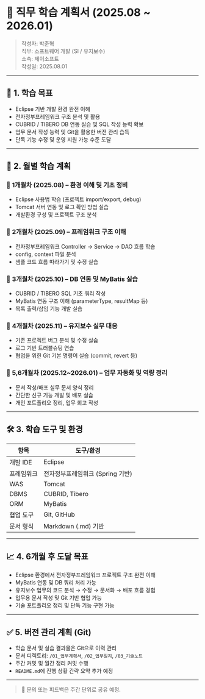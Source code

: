 # 📘 직무 학습 계획서 (2025.08 ~ 2026.01)

> 작성자: 박준혁  
> 직무: 소프트웨어 개발 (SI / 유지보수)  
> 소속: 제이소프트  
> 작성일: 2025.08.01

---

## 🎯 1. 학습 목표

- Eclipse 기반 개발 환경 완전 이해
- 전자정부프레임워크 구조 분석 및 활용
- CUBRID / TIBERO DB 연동 실습 및 SQL 작성 능력 확보
- 업무 문서 작성 능력 및 Git을 활용한 버전 관리 습득
- 단독 기능 수정 및 운영 지원 가능 수준 도달

---

## 🧭 2. 월별 학습 계획

### 📅 **1개월차 (2025.08)** – 환경 이해 및 기초 정비
- Eclipse 사용법 학습 (프로젝트 import/export, debug)
- Tomcat 서버 연동 및 로그 확인 방법 실습
- 개발환경 구성 및 프로젝트 구조 분석

### 📅 **2개월차 (2025.09)** – 프레임워크 구조 이해
- 전자정부프레임워크 Controller → Service → DAO 흐름 학습
- config, context 파일 분석
- 샘플 코드 흐름 따라가기 및 수정 실습

### 📅 **3개월차 (2025.10)** – DB 연동 및 MyBatis 실습
- CUBRID / TIBERO SQL 기초 쿼리 작성
- MyBatis 연동 구조 이해 (parameterType, resultMap 등)
- 목록 출력/삽입 기능 개발 실습

### 📅 **4개월차 (2025.11)** – 유지보수 실무 대응
- 기존 프로젝트 버그 분석 및 수정 실습
- 로그 기반 트러블슈팅 연습
- 협업을 위한 Git 기본 명령어 실습 (commit, revert 등)

### 📅 **5,6개월차 (2025.12~2026.01)** – 업무 자동화 및 역량 정리
- 문서 작성/배포 실무 문서 양식 정리
- 간단한 신규 기능 개발 및 배포 실습
- 개인 포트폴리오 정리, 업무 회고 작성

---

## 🛠 3. 학습 도구 및 환경

| 항목 | 도구/환경 |
|------|------------|
| 개발 IDE | Eclipse |
| 프레임워크 | 전자정부프레임워크 (Spring 기반) |
| WAS | Tomcat |
| DBMS | CUBRID, Tibero |
| ORM | MyBatis |
| 협업 도구 | Git, GitHub |
| 문서 형식 | Markdown (.md) 기반 |

---

## 📈 4. 6개월 후 도달 목표

- Eclipse 환경에서 전자정부프레임워크 프로젝트 구조 완전 이해
- MyBatis 연동 및 DB 쿼리 처리 가능
- 유지보수 업무의 코드 분석 → 수정 → 문서화 → 배포 흐름 경험
- 업무용 문서 작성 및 Git 기반 협업 가능
- 기술 포트폴리오 정리 및 단독 기능 구현 가능

---

## ✅ 5. 버전 관리 계획 (Git)

- 학습 문서 및 실습 결과물은 Git으로 이력 관리
- 문서 디렉토리: `/01_업무계획서`, `/02_업무일지`, `/03_기술노트`
- 주간 커밋 및 월간 정리 커밋 수행
- `README.md`에 진행 상황 간략 요약 추가 예정

---

> 💬 문의 또는 피드백은 주간 단위로 공유 예정.
